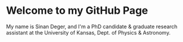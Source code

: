 # **Welcome to my GitHub Page**

My name is Sinan Deger, and I'm a PhD candidate & graduate research assistant at the University of Kansas, Dept. of Physics & Astronomy. 
